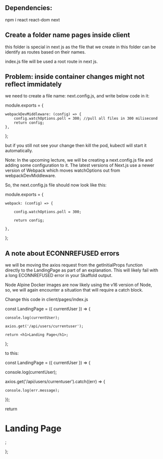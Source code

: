 ## Dependencies:

npm i react react-dom next

## Create a folder name pages inside client

this folder is special in next js as the file that we create in this folder can
be identify as routes based on their names.

index.js file will be used a root route in next js.

## Problem: inside container changes might not reflect immidately

we need to create a file name: next.config.js, and write below code in it:

module.exports = {

    webpackDevMiddleware: (config) => {
    	config.watchOptions.poll = 300; //pull all files in 300 milisecond
    	return config;
    },

};

but if you still not see your change then kill the pod, kubectl will start it
automatically.

Note: In the upcoming lecture, we will be creating a next.config.js file and
adding some configuration to it. The latest versions of Next.js use a newer
version of Webpack which moves watchOptions out from webpackDevMiddleware.

So, the next.config.js file should now look like this:

module.exports = {

    webpack: (config) => {

        config.watchOptions.poll = 300;

        return config;

    },

};

## A note about ECONNREFUSED errors

we will be moving the axios request from the getInitialProps function directly
to the LandingPage as part of an explanation. This will likely fail with a long
ECONNREFUSED error in your Skaffold output.

Node Alpine Docker images are now likely using the v16 version of Node, so, we
will again encounter a situation that will require a catch block.

Change this code in client/pages/index.js

const LandingPage = ({ currentUser }) => {

    console.log(currentUser);

    axios.get('/api/users/currentuser');

    return <h1>Landing Page</h1>;

};

to this:

const LandingPage = ({ currentUser }) => {

console.log(currentUser);

axios.get('/api/users/currentuser').catch((err) => {

    console.log(err.message);

});

return <h1>Landing Page</h1>;

};
